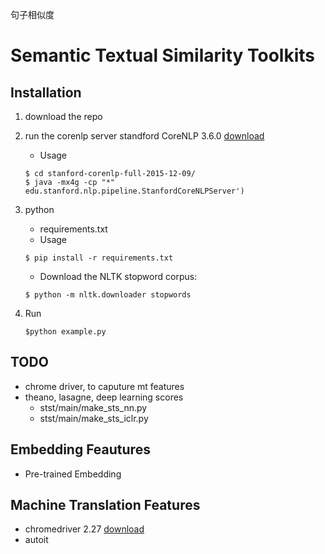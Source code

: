 句子相似度

# Semantic Textual Similarity Toolkits

## Installation
1. download the repo
2. run the corenlp server
   standford CoreNLP 3.6.0 [download](http://nlp.stanford.edu/software/stanford-corenlp-full-2015-12-09.zip)
    - Usage
    ```
    $ cd stanford-corenlp-full-2015-12-09/
    $ java -mx4g -cp "*" edu.stanford.nlp.pipeline.StanfordCoreNLPServer')
    ```
3. python
    - requirements.txt
    - Usage
    ```
    $ pip install -r requirements.txt
    ```
    - Download the NLTK stopword corpus:
    ```
    $ python -m nltk.downloader stopwords
    ```
4. Run

    ```
    $python example.py
    ```

## TODO
- chrome driver, to caputure mt features
- theano, lasagne, deep learning scores
   - stst/main/make_sts_nn.py
   - stst/main/make_sts_iclr.py


## Embedding Feautures
- Pre-trained Embedding

## Machine Translation Features
- chromedriver 2.27 [download](https://chromedriver.storage.googleapis.com/index.html?path=2.27/)
- autoit
